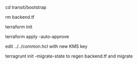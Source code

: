 cd transit/bootstrap

rm backend.tf

terraform init

terraform apply -auto-approve

edit ../../common.hcl with new KMS key

terragrunt init -migrate-state to regen backend.tf and migrate
